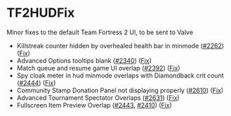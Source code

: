 # TF2HUDFix

Minor fixes to the default Team Fortress 2 UI, to be sent to Valve

- Killstreak counter hidden by overhealed health bar in minmode ([#2262](https://github.com/ValveSoftware/Source-1-Games/issues/2262)) ([Fix](https://github.com/CriticalFlaw/TF2HUDFix/commit/bab1285d42a7bac8d9da7201ee6c69dd735ad3ae))
- Advanced Options tooltips blank ([#2340](https://github.com/ValveSoftware/Source-1-Games/issues/2340)) ([Fix](https://github.com/CriticalFlaw/TF2HUDFix/commit/57660ec51cb9bfc2041ec13187ca1c11d6fa070f))
- Match queue and resume game UI overlap ([#2392](https://github.com/ValveSoftware/Source-1-Games/issues/2392)) ([Fix](https://github.com/CriticalFlaw/TF2HUDFix/commit/aecf9566c3690d5d47f15c6e37473cb3167e8024))
- Spy cloak meter in hud minmode overlaps with Diamondback crit count ([#2444](https://github.com/ValveSoftware/Source-1-Games/issues/2444)) ([Fix](https://github.com/CriticalFlaw/TF2HUDFix/commit/bab1285d42a7bac8d9da7201ee6c69dd735ad3ae))
- Community Stamp Donation Panel not displaying properly ([#2610](https://github.com/ValveSoftware/Source-1-Games/issues/2610)) ([Fix](https://github.com/CriticalFlaw/TF2HUDFix/commit/73677ffdcb7bfe7ca77155a6a80a706c656fef21))
- Advanced Tournament Spectator Overlaps ([#2631](https://github.com/ValveSoftware/Source-1-Games/issues/2631)) ([Fix](https://github.com/CriticalFlaw/TF2HUDFix/commit/661c6d9d45efbc581901de81a4ba9cafc5261140))
- Fullscreen Item Preview Overlap ([#2443](https://github.com/ValveSoftware/Source-1-Games/issues/2443), [#2410](https://github.com/ValveSoftware/Source-1-Games/issues/2410)) ([Fix](https://github.com/CriticalFlaw/TF2HUDFix/commit/b5cc9d297529e4fabee24f129d0088607c0072e2))
